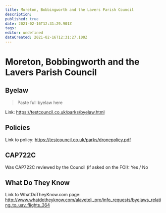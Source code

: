 ```yaml
---
title: Moreton, Bobbingworth and the Lavers Parish Council
description: 
published: true
date: 2021-02-16T12:31:29.901Z
tags: 
editor: undefined
dateCreated: 2021-02-16T12:31:27.100Z
---
```


# Moreton, Bobbingworth and the Lavers Parish Council


## Byelaw
> Paste full byelaw here

Link:
https://testcouncil.co.uk/parks/byelaw.html

## Policies
Link to policy:
https://testcouncil.co.uk/parks/dronepolicy.pdf

## CAP722C

Was CAP722C reviewed by the Council (if asked on the FOI): Yes / No

## What Do They Know

Link to WhatDoTheyKnow.com page:
http://www.whatdotheyknow.com/alaveteli_pro/info_requests/byelaws_relating_to_uav_flights_364

